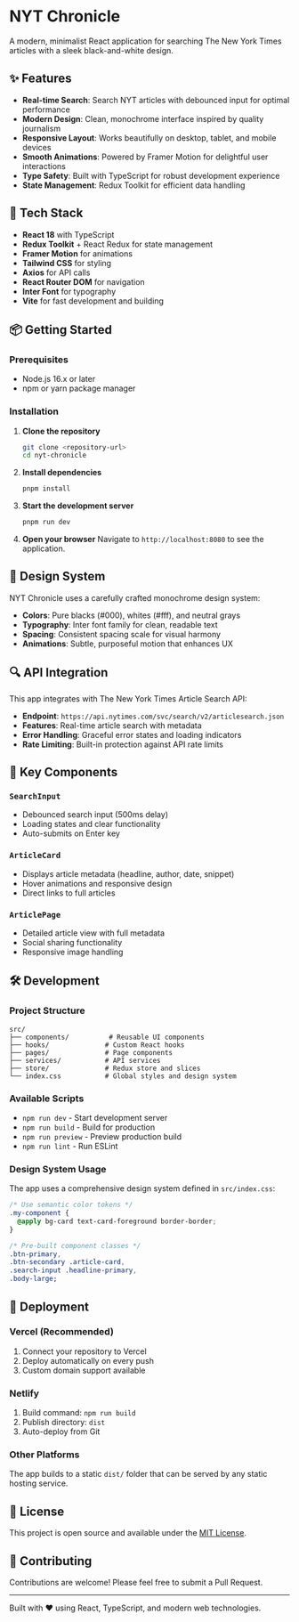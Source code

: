# NYT Chronicle

A modern, minimalist React application for searching The New York Times articles with a sleek
black-and-white design.

## ✨ Features

- **Real-time Search**: Search NYT articles with debounced input for optimal performance
- **Modern Design**: Clean, monochrome interface inspired by quality journalism
- **Responsive Layout**: Works beautifully on desktop, tablet, and mobile devices
- **Smooth Animations**: Powered by Framer Motion for delightful user interactions
- **Type Safety**: Built with TypeScript for robust development experience
- **State Management**: Redux Toolkit for efficient data handling

## 🚀 Tech Stack

- **React 18** with TypeScript
- **Redux Toolkit** + React Redux for state management
- **Framer Motion** for animations
- **Tailwind CSS** for styling
- **Axios** for API calls
- **React Router DOM** for navigation
- **Inter Font** for typography
- **Vite** for fast development and building

## 📦 Getting Started

### Prerequisites

- Node.js 16.x or later
- npm or yarn package manager

### Installation

1. **Clone the repository**

   ```bash
   git clone <repository-url>
   cd nyt-chronicle
   ```

2. **Install dependencies**

   ```bash
   pnpm install
   ```

3. **Start the development server**

   ```bash
   pnpm run dev
   ```

4. **Open your browser** Navigate to `http://localhost:8080` to see the application.

## 🎨 Design System

NYT Chronicle uses a carefully crafted monochrome design system:

- **Colors**: Pure blacks (#000), whites (#fff), and neutral grays
- **Typography**: Inter font family for clean, readable text
- **Spacing**: Consistent spacing scale for visual harmony
- **Animations**: Subtle, purposeful motion that enhances UX

## 🔍 API Integration

This app integrates with The New York Times Article Search API:

- **Endpoint**: `https://api.nytimes.com/svc/search/v2/articlesearch.json`
- **Features**: Real-time article search with metadata
- **Error Handling**: Graceful error states and loading indicators
- **Rate Limiting**: Built-in protection against API rate limits

## 📱 Key Components

### `SearchInput`

- Debounced search input (500ms delay)
- Loading states and clear functionality
- Auto-submits on Enter key

### `ArticleCard`

- Displays article metadata (headline, author, date, snippet)
- Hover animations and responsive design
- Direct links to full articles

### `ArticlePage`

- Detailed article view with full metadata
- Social sharing functionality
- Responsive image handling

## 🛠️ Development

### Project Structure

```
src/
├── components/          # Reusable UI components
├── hooks/              # Custom React hooks
├── pages/              # Page components
├── services/           # API services
├── store/              # Redux store and slices
└── index.css           # Global styles and design system
```

### Available Scripts

- `npm run dev` - Start development server
- `npm run build` - Build for production
- `npm run preview` - Preview production build
- `npm run lint` - Run ESLint

### Design System Usage

The app uses a comprehensive design system defined in `src/index.css`:

```css
/* Use semantic color tokens */
.my-component {
  @apply bg-card text-card-foreground border-border;
}

/* Pre-built component classes */
.btn-primary,
.btn-secondary .article-card,
.search-input .headline-primary,
.body-large;
```

## 🚀 Deployment

### Vercel (Recommended)

1. Connect your repository to Vercel
2. Deploy automatically on every push
3. Custom domain support available

### Netlify

1. Build command: `npm run build`
2. Publish directory: `dist`
3. Auto-deploy from Git

### Other Platforms

The app builds to a static `dist/` folder that can be served by any static hosting service.

## 📄 License

This project is open source and available under the [MIT License](LICENSE).

## 🤝 Contributing

Contributions are welcome! Please feel free to submit a Pull Request.

---

Built with ❤️ using React, TypeScript, and modern web technologies.
